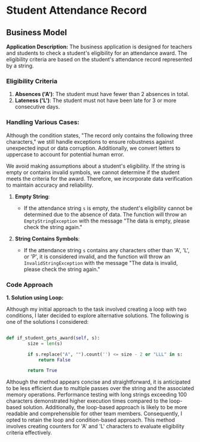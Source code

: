 # Student Attendance Record

## Business Model

**Application Description:**
The business application is designed for teachers and students to check a student's eligibility for an attendance award. The eligibility criteria are based on the student's attendance record represented by a string.

### Eligibility Criteria
1. **Absences ('A')**: The student must have fewer than 2 absences in total.
2. **Lateness ('L')**: The student must not have been late for 3 or more consecutive days.

### Handling Various Cases:

Although the condition states, "The record only contains the following three characters," we still handle exceptions to ensure robustness against unexpected input or data corruption. Additionally, we convert letters to uppercase to account for potential human error.

We avoid making assumptions about a student's eligibility. If the string is empty or contains invalid symbols, we cannot determine if the student meets the criteria for the award. Therefore, we incorporate data verification to maintain accuracy and reliability.


1. **Empty String**:
   - If the attendance string `s` is empty, the student's eligibility cannot be determined due to the absence of data. The function will throw an `EmptyStringException` with the message "The data is empty, please check the string again."

2. **String Contains Symbols**:
   - If the attendance string `s` contains any characters other than 'A', 'L', or 'P', it is considered invalid, and the function will throw an `InvalidStringException` with the message "The data is invalid, please check the string again."

### Code Approach

**1. Solution using Loop:**

Although my initial approach to the task involved creating a loop with two conditions, I later decided to explore alternative solutions. The following is one of the solutions I considered:

```python

def if_student_gets_award(self, s):
        size = len(s)

        if s.replace("A", "").count('') <= size - 2 or "LLL" in s:
            return False

        return True
```

Although the method appears concise and straightforward, it is anticipated to be less efficient due to multiple passes over the string and the associated memory operations. Performance testing with long strings exceeding 100 characters demonstrated higher execution times compared to the loop-based solution. Additionally, the loop-based approach is likely to be more readable and comprehensible for other team members. Consequently, I opted to retain the loop and condition-based approach. This method involves creating counters for 'A' and 'L' characters to evaluate eligibility criteria effectively.


